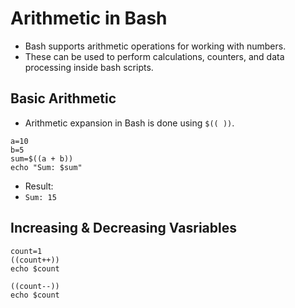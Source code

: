 #  Arithmetic in Bash
- Bash supports arithmetic operations for working with numbers.
- These can be used to perform calculations, counters, and data processing inside bash scripts.

##  Basic Arithmetic
- Arithmetic expansion in Bash is done using `$(( ))`.
```
a=10
b=5
sum=$((a + b))
echo "Sum: $sum"
```
- Result:
- `Sum: 15`

## Increasing & Decreasing Vasriables
```
count=1
((count++))   
echo $count

((count--))   
echo $count
```
